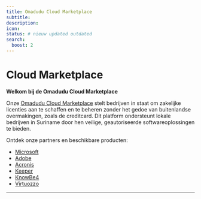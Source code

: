 ```yaml
---
title: Omadudu Cloud Marketplace
subtitle:
description:
icon:
status: # nieuw updated outdated
search:
  boost: 2 
---
```


# Cloud Marketplace

**Welkom bij de Omadudu Cloud Marketplace**

Onze [Omadudu Cloud Marketplace](https://cp.omadudu.com) stelt bedrijven in staat om zakelijke licenties aan te schaffen en te beheren zonder het gedoe van buitenlandse overmakingen, zoals de creditcard. Dit platform ondersteunt lokale bedrijven in Suriname door hen veilige, geautoriseerde softwareoplossingen te bieden.

Ontdek onze partners en beschikbare producten:

- [Microsoft](/Cloud%20Marketplace/)
- [Adobe](/Cloud%20Marketplace/)
- [Acronis](/Cloud%20Marketplace/)
- [Keeper](/Cloud%20Marketplace/)
- [KnowBe4](/Cloud%20Marketplace/)
- [Virtuozzo](/Cloud%20Marketplace/)

---
